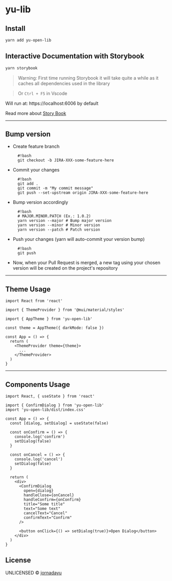 # yu-lib

## Install

```bash
yarn add yu-open-lib
```

## Interactive Documentation with Storybook

```bash
yarn storybook
```

> Warning: First time running Storybook it will take quite a while as it caches all dependencies used in the library

> Or `Ctrl + F5` in Vscode

Will run at: https://localhost:6006 by default

Read more about [Story Book](https://storybook.js.org/)

---

## Bump version

- Create feature branch

        #!bash
        git checkout -b JIRA-XXX-some-feature-here

- Commit your changes

        #!bash
        git add .
        git commit -m "My commit message"
        git push --set-upstream origin JIRA-XXX-some-feature-here

- Bump version accordingly

        #!bash
        # MAJOR.MINOR.PATCH (Ex.: 1.0.2)
        yarn version --major # Bump major version
        yarn version --minor # Minor version
        yarn version --patch # Patch version

- Push your changes (yarn will auto-commit your version bump)

        #!bash
        git push

- Now, when your Pull Request is merged, a new tag using your chosen version will be created on the project's repository

---

## Theme Usage

```tsx
import React from 'react'

import { ThemeProvider } from '@mui/material/styles'

import { AppTheme } from 'yu-open-lib'

const theme = AppTheme({ darkMode: false })

const App = () => {
  return (
    <ThemeProvider theme={theme}>
      ...
    </ThemeProvider>
  )
}
```

---

## Components Usage

```tsx
import React, { useState } from 'react'

import { ConfirmDialog } from 'yu-open-lib'
import 'yu-open-lib/dist/index.css'

const App = () => {
  const [dialog, setDialog] = useState(false)

  const onConfirm = () => {
    console.log('confirm')
    setDialog(false)
  }

  const onCancel = () => {
    console.log('cancel')
    setDialog(false)
  }

  return (
    <div>
      <ConfirmDialog
        open={dialog}
        handleClose={onCancel}
        handleConfirm={onConfirm}
        title="Some title"
        text="Some text"
        cancelText="Cancel"
        confirmText="Confirm"
      />

      <button onClick={() => setDialog(true)}>Open Dialog</button>
    </div>
  )
}
```

## License

UNLICENSED © [jornadayu](https://bitbucket.org/sal-jornadayu/yu-open-lib)
